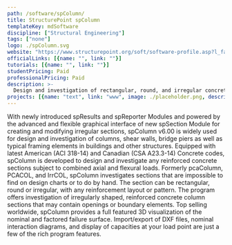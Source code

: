 ```yaml
---
path: /software/spColumn/
title: StructurePoint spColumn
templateKey: mdSoftware
discipline: ["Structural Engineering"]
tags: ["none"]
logo: ./spColumn.svg
website: "https://www.structurepoint.org/soft/software-profile.asp?l_family_id=58"
officialLinks: [{name: "", link: ""}]
tutorials: [{name: "", link: ""}]
studentPricing: Paid
professionalPricing: Paid
description: >-
  Design and investigation of rectangular, round, and irregular concrete columns & walls including slenderness effects.
projects: [{name: "text", link: "www", image: ./placeholder.png, description: "blah blah"}]
---
```


With newly introduced spResults and spReporter Modules and powered by the advanced and flexible graphical interface of new spSection Module for creating and modifying irregular sections, spColumn v6.00 is widely used for design and investigation of columns, shear walls, bridge piers as well as typical framing elements in buildings and other structures. Equipped with latest American (ACI 318-14) and Canadian (CSA A23.3-14) Concrete codes, spColumn is developed to design and investigate any reinforced concrete sections subject to combined axial and flexural loads. Formerly pcaColumn, PCACOL, and IrrCOL, spColumn investigates sections that are impossible to find on design charts or to do by hand. The section can be rectangular, round or irregular, with any reinforcement layout or pattern. The program offers investigation of irregularly shaped, reinforced concrete column sections that may contain openings or boundary elements. Top selling worldwide, spColumn provides a full featured 3D visualization of the nominal and factored failure surface. Import/export of DXF files, nominal interaction diagrams, and display of capacities at your load point are just a few of the rich program features.

